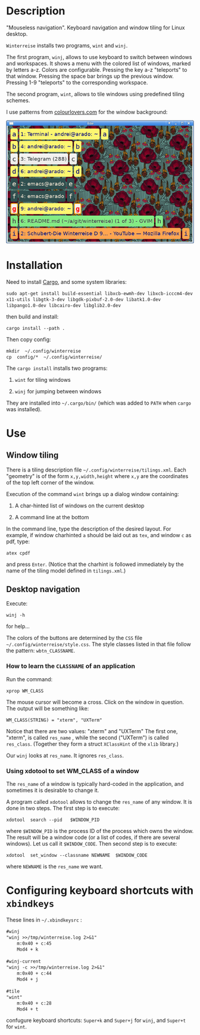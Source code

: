 Description
===========

"Mouseless navigation". Keyboard navigation and window tiling for Linux desktop. 

`Winterreise` installs two programs, `wint` and `winj`.

The first program, `winj`, allows to use keyboard to switch between windows and workspaces. 
It shows a menu with the colored list of windows, marked by letters a-z. 
Colors are configurable. Pressing the key a-z "teleports" to that window. 
Pressing the space bar brings up the previous window. Pressing 1-9 "teleports" to the corresponding workspace. 

The second program, `wint`, allows to tile windows using predefined tiling schemes. 

I use patterns from [colourlovers.com](http://www.colourlovers.com/lover/albenaj) for the window background:

![Screenshot](screenshot.png "Screenshot")


Installation
============

Need to install [Cargo](https://www.rust-lang.org/tools/install), 
and some system libraries:

    sudo apt-get install build-essential libxcb-ewmh-dev libxcb-icccm4-dev x11-utils libgtk-3-dev libgdk-pixbuf-2.0-dev libatk1.0-dev libpango1.0-dev libcairo-dev libglib2.0-dev

then build and install:

    cargo install --path .

Then copy config:

    mkdir  ~/.config/winterreise
    cp  config/*  ~/.config/winterreise/

The `cargo install` installs two programs: 

1. `wint` for tiling windows

2. `winj` for jumping between windows

They are installed into `~/.cargo/bin/` (which was added to `PATH` when `cargo` was installed).

Use
===

Window tiling
-------------

There is a tiling description file `~/.config/winterreise/tilings.xml`.
Each "geometry" is of the form `x,y,width,height` where `x,y` are the coordinates of the top left corner of the window.

Execution of the command `wint` brings up a dialog window containing:

1. A char-hinted list of windows on the current desktop

2. A command line at the bottom

In the command line, type the description of the desired layout. For example, if window charhinted `a` should be laid out as `tex`,
and window `c` as pdf, type:

    atex cpdf

and press `Enter`. (Notice that the charhint is followed immediately by the name of the tiling model defined in `tilings.xml`.)


Desktop navigation
------------------

Execute:

    winj -h

for help...

The colors of the buttons are determined by the `CSS` file `~/.config/winterreise/style.css`. 
The style classes listed in that file follow the pattern: `wbtn_CLASSNAME`. 

### How to learn the `CLASSNAME` of an application

Run the command:

    xprop WM_CLASS

The mouse cursor will become a cross. Click on the window in question.
The output will be something like:

    WM_CLASS(STRING) = "xterm", "UXTerm"

Notice that there are two values: "xterm" and "UXTerm"
The first one, "xterm", is called `res_name` , while the second ("UXTerm") is called `res_class`.
(Together they form a struct `XClassHint` of the `xlib` library.) 

Our `winj` looks at `res_name`. It ignores `res_class`.


### Using xdotool to set WM_CLASS of a window

The `res_name` of  a window is typically hard-coded in the application, and
sometimes it is desirable to change it.

A program called `xdotool` allows to change the `res_name` of any window. It is done
in two steps. The first step is to execute:

    xdotool  search --pid   $WINDOW_PID

where `$WINDOW_PID` is the process ID of the process which owns the window.
The result will be a window code (or a list of codes, if there are several windows). 
Let us call it `$WINDOW_CODE`. Then second step is to execute:

    xdotool  set_window --classname NEWNAME  $WINDOW_CODE

where `NEWNAME` is the `res_name` we want.


Configuring keyboard shortcuts with `xbindkeys`
===============================================

These lines in `~/.xbindkeysrc` :

    #winj
    "winj >>/tmp/winterreise.log 2>&1"
        m:0x40 + c:45
        Mod4 + k
    
    #winj-current
    "winj -c >>/tmp/winterreise.log 2>&1"
        m:0x40 + c:44
        Mod4 + j
    
    #tile
    "wint"
        m:0x40 + c:28
        Mod4 + t

confugure keyboard shortcuts: `Super+k` and `Super+j` for `winj`, and `Super+t` for `wint`.

